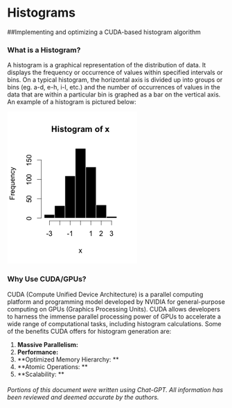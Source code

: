 
# Histograms

##Implementing and optimizing a CUDA-based histogram algorithm

### What is a Histogram?

A histogram is a graphical representation of the distribution of data. It displays the frequency or occurrence of values within specified intervals or bins. On a typical histogram, the horizontal axis is divided up into groups or bins (eg. a-d, e-h, i-l, etc.) and the number of occurrences of values in the data that are within a particular bin is graphed as a bar on the vertical axis. An example of a histogram is pictured below:

![Histogram of R](/res/Example_histogram.png "By Visnut - Using R from simulated data, CC BY-SA 3.0, https://commons.wikimedia.org/w/index.php?curid=36192473")

### Why Use CUDA/GPUs?

CUDA (Compute Unified Device Architecture) is a parallel computing platform and programming model developed by NVIDIA for general-purpose computing on GPUs (Graphics Processing Units). CUDA allows developers to harness the immense parallel processing power of GPUs to accelerate a wide range of computational tasks, including histogram calculations. Some of the benefits CUDA offers for histogram generation are:

1. **Massive Parallelism:**
2. **Performance:**
3. **Optimized Memory Hierarchy: **
4. **Atomic Operations: **
5. **Scalability: **

###### Portions of this document were written using Chat-GPT. All information has been reviewed and deemed accurate by the authors.